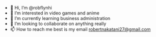 - 👋 Hi, I’m @robflynhi
- 👀 I’m interested in video games and anime
- 🌱 I’m currently learning business administration
- 💞️ I’m looking to collaborate on anything really
- 📫 How to reach me best is my email robertnakatani27@gmail.com
